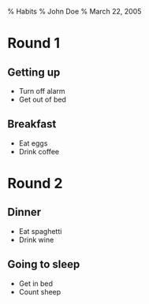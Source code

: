 % Habits
% John Doe
% March 22, 2005

# Round 1

## Getting up

- Turn off alarm
- Get out of bed

## Breakfast

- Eat eggs
- Drink coffee

# Round 2

## Dinner

- Eat spaghetti
- Drink wine


## Going to sleep

- Get in bed
- Count sheep
